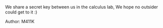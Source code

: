 We share a secret key between us in the calculus lab, We hope no outsider could get to it :)

Author: M411K

